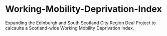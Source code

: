 # Working-Mobility-Deprivation-Index
Expanding the Edinburgh and South Scotland City Region Deal Project to calcaulte a Scotland-wide Working Mobility Deprivation Index. 
